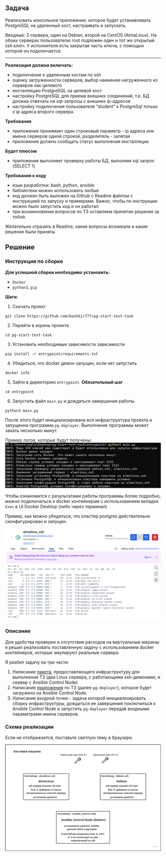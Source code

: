 ## Задача

Реализовать консольное приложение, которое будет устанавливать PostgreSQL на удаленный хост, настраивать и запускать.

Вводные: 2 сервера, один на Debian, второй на CentOS (AlmaLinux). На обоих серверах пользователю root подложен один и тот же открытый ssh ключ. У исполнителя есть закрытая часть ключа, с помощью которой он подключается.

---

**Реализация должна включать:**

- подключение к удаленным хостам по ssh
- оценку загруженности серверов, выбор наименее нагруженного из серверов как целевого
- инсталляцию PostgreSQL на целевой хост
- настройку PostgreSQL для приема внешних соединений, т.е. БД должна отвечать на sql-запросы с внешних ip-адресов
- настройку подключения пользователя “student” к PostgreSql только с ip адреса второго сервера.

**Требования**

- приложение принимает один строковый параметр - ip адреса или имена серверов одной строкой, разделитель - запятая
- приложение должно сообщать статус выполнения инсталляции

**Будет плюсом**

- приложение выполняет проверку работы БД, выполняя sql запрос (SELECT 1)

**Требования к коду**

- язык разработки: bash, python, ansible
- библиотеки можно использовать любые
- код должен быть выложен на Github с Readme файлом с инструкцией по запуску и примерами. Важно, чтобы по инструкции можно было запустить код и он работал
- при возникновении вопросов по ТЗ оставляем принятие решения за тобой.

Желательно отразить в Readme, какие вопросы возникали и какие решения были приняты


## Решение

### Инструкция по сборке

 **Для успешной сборки необходимо установить:**
- `Docker`
- `python3`, `pip` 

**Шаги**:
1. Скачать проект
```shell
git clone https://github.com/bashkir777/pg-start-test-task
```
2. Перейти в корень проекта
```shell
cd pg-start-test-task
```
3. Установить необходимые зависимости зависимости
```shell
pip install -r entrypoint/requirements.txt
```
4. Убедиться, что docker демон запущен, если нет запустить
```shell
docker info
```
5. Зайти в директорию `entrypoint`. **Обязательный шаг**
```shell
cd entrypoint
```
6. Запустить файл `main.py` и дождаться завершения работы.
```shell
python3 main.py
```

После этого будет инициализирована вся инфраструктура проекта и запущенна программа `pg-deployer`. Выполнение программы может занать несколько минут. 

Пример логов, которые будут получены:
![логи](img/logs-sample.png)

Чтобы ознакомится с результатами работы программы более подробно, можно подключаться к docker контейнерам с использованием вкладки `Exec` в UI Docker Desktop (либо через терминал)

Пример, как можно убедиться, что кластер postgres действительно сконфигурирован и запущен.

![логи](img/docker-ui-1.png)

### Описание
Для удобства проверки и отсутствия расходов на виртуальные машины я решил реализовать поставленную задачу с использованием docker контейнеров, которые эмулируют реальные сервера.

Я разбил задачу на три части:
1. Написание [пакета](entrypoint/infra_entrypoint/README.md), предоставляющего инфраструктуру для выполнения ТЗ (два Linux сервера, с работающими ssh-демонами, и сервер с Ansible Control Node)
2. Написание [приложения](pg-deployer/README.md) по ТЗ (далее `pg-deployer`), которое будет загружено на Ansible Control Node.
3. Написание входной точки - задача которой инициализировать сборку инфраструктуры, дождаться ее завершения поключиться к Ansible Control Node и запустить `pg-deployer` передав входными параметрами имена серверов. 


### Схема реализации
Если не отображается, поставьте светлую тему в браузере.

![схема](img/schema.png)
